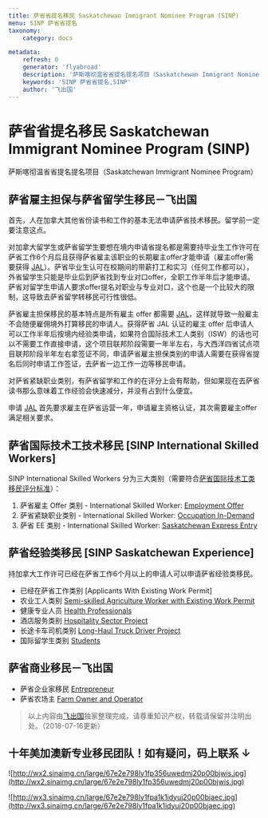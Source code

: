 ```yaml
---
title: 萨省省提名移民 Saskatchewan Immigrant Nominee Program (SINP) 
menu: SINP 萨省省提名
taxonomy:
    category: docs

metadata:
    refresh: 0
    generator: 'flyabroad'
    description: '萨斯喀彻温省省提名提名项目（Saskatchewan Immigrant Nominee Program），简称SINP，也就是我们常说的萨省提名移民。萨省省提名计划是基于加拿大联邦政府和萨省政府协商基础上制定的，是移民加拿大的快捷方式之一。萨省省提名计划属于优先处理类别，申请时间比其它移民类别快。本网站主要介绍省提名技术移民类别。'
    keywords: 'SINP 萨省省提名,SINP'
    author: '飞出国'
---
```


# 萨省省提名移民 Saskatchewan Immigrant Nominee Program (SINP)

萨斯喀彻温省省提名提名项目（Saskatchewan Immigrant Nominee Program）

## 萨省雇主担保与萨省留学生移民－飞出国

首先，人在加拿大其他省份读书和工作的基本无法申请萨省技术移民。留学前一定要注意这点。

对加拿大留学生或萨省留学生要想在境内申请省提名都是需要持毕业生工作许可在萨省工作6个月后且获得萨省雇主该职业的长期雇主offer才能申请（雇主offer需要获得 [JAL]）。萨省毕业生认可在校期间的带薪打工和实习（任何工作都可以），外省留学生只能是毕业后到萨省找到专业对口offer，全职工作半年后才能申请。萨省对留学生申请人要求offer提名对职业与专业对口，这个也是一个比较大的限制，这导致去萨省留学转移民可行性很低。

萨省雇主担保移民的基本特点是所有雇主 offer 都需要 [JAL]，这样就导致一般雇主不会随便雇佣境外打算移民的申请人。获得萨省 JAL 认证的雇主 offer 后申请人可以工作半年后按境内经验类申请，如果符合国际技术工人类别（ISW）的话也可以不需要工作直接申请，这个项目联邦阶段需要一年半左右，与大西洋四省试点项目联邦阶段半年左右拿签证不同，申请萨省雇主担保类别的申请人需要在获得省提名后同时申请工作签证，去萨省一边工作一边等移民申请。

对萨省紧缺职业类别，有萨省留学和工作的在评分上会有帮助，但如果现在去萨省读书那么意味着工作经验会快速减分，并没有占到什么便宜。

申请 [JAL] 首先要求雇主在萨省运营一年，申请雇主资格认证，其次需要雇主offer满足相关要求。

## 萨省国际技术工技术移民 [SINP International Skilled Workers]

SINP International Skilled Workers 分为三大类别（需要符合[萨省国际技术工类移民评分标准]）：

1. 萨省雇主 Offer 类别 - International Skilled Worker: [Employment Offer]
2. 萨省紧缺职业类别 - International Skilled Worker: [Occupation In-Demand]
3. 萨省 EE 类别 - International Skilled Worker: [Saskatchewan Express Entry]

## 萨省经验类移民 [SINP Saskatchewan Experience]

持加拿大工作许可已经在萨省工作6个月以上的申请人可以申请萨省经验类移民。

- 已经在萨省工作类别 [Applicants With Existing Work Permit]
- 农业工人类别 [Semi-skilled Agriculture Worker with Existing Work Permit]
- 健康专业人员 [Health Professionals]
- 酒店服务类别 [Hospitality Sector Project]
- 长途卡车司机类别 [Long-Haul Truck Driver Project]
- 国际留学生类别 [Students]

## 萨省商业移民－飞出国

- 萨省企业家移民 [Entrepreneur]
- 萨省农场主 [Farm Owner and Operator]

> 以上内容由[飞出国](http://www.flyabroad.hk/)独家整理完成，请尊重知识产权，转载请保留并注明出处。（2018-07-16更新）

## 十年美加澳新专业移民团队！如有疑问，码上联系 ↓ ##

![http://wx2.sinaimg.cn/large/67e2e798ly1fp356uwedmj20p00bjwis.jpg](http://wx2.sinaimg.cn/large/67e2e798ly1fp356uwedmj20p00bjwis.jpg)

![http://wx3.sinaimg.cn/large/67e2e798ly1fpa1k1idyuj20p00bjaec.jpg](http://wx3.sinaimg.cn/large/67e2e798ly1fpa1k1idyuj20p00bjaec.jpg)

[CIPS]: /ca/cicic/cips
[JAL]: http://bbs.fcgvisa.com/t/topic/20158/?target=blank

[Employment Offer]: /ca/sk/SINP-skilled-worker-with-employment-offer
[Occupation In-Demand]: /ca/sk/SINP-skilled-worker-occupations-in-demand
[Saskatchewan Express Entry]: /ca/sk/SINP-skilled-worker-express-entry
[Semi-skilled Agriculture Worker with Existing Work Permit]: /ca/sk/sinp-saskatchewan-experience-agriculture-worker
[Health Professionals]: /ca/sk/SINP-experience-health-professionals
[Hospitality Sector Project]: /ca/sk/SINP-experience-hospitality-sector-project
[Long-Haul Truck Driver Project]: /ca/sk/SINP-experience-long-haul-truck-driver-project
[Students]: /ca/sk/SINP-experience-students
[Entrepreneur]: /ca/sk/SINP-entrepreneurs
[Farm Owner and Operator]: /ca/sk/SINP-farm-owners-and-operators

[SINP 雇主offer类别]:/ca/sk/SINP-skilled-worker-with-employment-offer
[SINP 紧缺职业类别]:/ca/sk/SINP-skilled-worker-occupations-in-demand
[SINP EE类别]:/ca/sk/SINP-skilled-worker-express-entry
[SINP 经验工签类别]:/ca/sk/SINP-experience-existing-work-permit
[SINP 经验健康类别]:/ca/sk/SINP-experience-health-professionals
[SINP 经验酒店类别]:/ca/sk/SINP-experience-hospitality-sector-project
[SINP 经验司机类别]:/ca/sk/SINP-experience-long-haul-truck-driver-project
[SINP 经验留学生类别]:/ca/sk/SINP-experience-students
[SINP 企业家类别]:/ca/sk/SINP-entrepreneurs
[SINP 农场主类别]:/ca/sk/SINP-farm-owners-and-operators

[萨省国际技术工类移民评分标准]: /ca/sk/sinp-skilled/pointgrid
[萨省技术移民评分标准]: /ca/sk/sinp-skilled/pointgrid
[SINP 评分标准]: /ca/sk/sinp-skilled/pointgrid
[萨省评分]: /ca/sk/sinp-skilled/pointgrid
